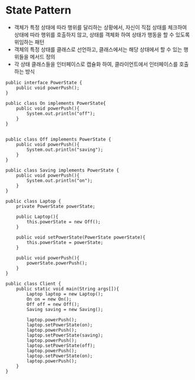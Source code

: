 # State Pattern

- 객체가 특정 상태에 따라 행위를 달리하는 상황에서, 자신이 직접 상태를 체크하여 상태에 따라 행위를 호출하지 않고, 상태를 객체화 하여 상태가 행동을 할 수 있도록 위임하는 패턴
- 객체의 특정 상태를 클래스로 선언하고, 클래스에서는 해당 상태에서 할 수 있는 행위들을 메서드 정의
- 각 상태 클래스들을 인터페이스로 캡슐화 하여, 클라이언트에서 인터페이스를 호출하는 방식
````
public interface PowerState {
    public void powerPush();
}
````
````
public class On implements PowerState{
    public void powerPush(){
        System.out.println("off");
    }
}


public class Off implements PowerState {
    public void powerPush(){
        System.out.println("saving");
    }
}

public class Saving implements PowerState {
    public void powerPush(){
        System.out.println("on");
    }
}
````
````
public class Laptop {
    private PowerState powerState;

    public Laptop(){
        this.powerState = new Off();
    }

    public void setPowerState(PowerState powerState){
        this.powerState = powerState;
    }

    public void powerPush(){
        powerState.powerPush();
    }
}
````
````
public class Client {
    public static void main(String args[]){
        Laptop laptop = new Laptop();
        On on = new On();
        Off off = new Off();
        Saving saving = new Saving();

        laptop.powerPush();
        laptop.setPowerState(on);
        laptop.powerPush();
        laptop.setPowerState(saving);
        laptop.powerPush();
        laptop.setPowerState(off);
        laptop.powerPush();
        laptop.setPowerState(on);
        laptop.powerPush();
    }
}
````
